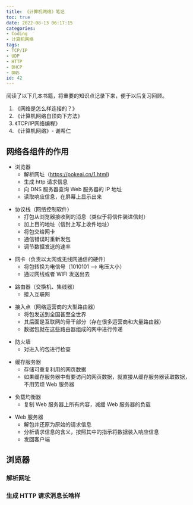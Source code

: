 ```yaml
---
title: 《计算机网络》笔记
toc: true
date: 2022-08-13 06:17:15
categories:
- Coding
- 计算机网络
tags:
- TCP/IP
- UDP
- HTTP
- DHCP
- DNS
id: 42
---
```


阅读了以下几本书籍，将重要的知识点记录下来，便于以后复习回顾。

1. 《网络是怎么样连接的？》
2. 《计算机网络自顶向下方法》
3. 《TCP/IP网络编程》
4. 《计算机网络》- 谢希仁

<!--more-->

## 网络各组件的作用

- 浏览器
  - 解析网址（https://pokeai.cn/1.html)
  - 生成 http 请求信息
  - 向 DNS 服务器查询 Web 服务器的 IP 地址
  - 读取响应信息，在屏幕上显示出来

+ 协议栈（网络控制软件）
  - 打包从浏览器接收到的消息（类似于将信件装进信封）
  - 加上目的地址（信封上写上收件地址）
  - 将包交给网卡
  - 通信错误时重新发包
  - 调节数据发送的速率

- 网卡（负责以太网或无线网通信的硬件）
  - 将包转换为电信号（1010101 ——> 电压大小）
  - 通过网线或者 WIFI 发送出去

+ 路由器（交换机、集线器）
  - 接入互联网

- 接入点（网络运营商的大型路由器）
  - 将包发送到全国甚至全世界
  - 其后面是互联网的骨干部分（存在很多运营商和大量路由器）
  - 数据包就在这些路由器组成的网中进行传递

+ 防火墙
  - 对进入的包进行检查

- 缓存服务器
  - 存储可重复利用的网页数据
  - 如果缓存服务器中有要访问的网页数据，就直接从缓存服务器读取数据，不用劳烦 Web 服务器

+ 负载均衡器
  - 复制 Web 服务器上所有内容，减缓 Web 服务器的负载

- Web 服务器
  - 解包并还原为原始的请求信息
  - 分析请求信息的含义，按照其中的指示将数据装入响应信息
  - 发回客户端


## 浏览器



### 解析网址

### 生成 HTTP 请求消息长啥样

### 



